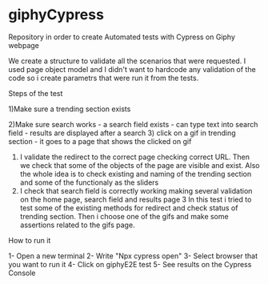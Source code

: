 # giphyCypress
Repository in order to create Automated tests with Cypress on Giphy webpage

We create a structure to validate all the scenarios that were requested. I used page object model and I didn't want to hardcode any validation of the code so i create parametrs that were run it from the tests.

Steps of the test

1)Make sure a trending section exists

2)Make sure search works
    - a search field exists
    - can type text into search field
    - results are displayed after a search
3) click on a gif in trending section
    - it goes to a page that shows the clicked on gif


1) I validate the redirect to the correct page checking correct URL. Then we check that some of the objects of the page are visible and exist. Also the whole idea is to check existing and naming of the trending section and some of the functionaly as the sliders
2) I check that search field is correctly working making several validation on the home page, search field and results page
3 In this test i tried to test some of the existing methods for redirect and check status of trending section. Then i choose one of the gifs and make some assertions related to the gifs page.


How to run it

1- Open a new terminal
2- Write "Npx cypress open"
3- Select browser that you want to run it
4- Click on giphyE2E test
5- See results on the Cypress Console
